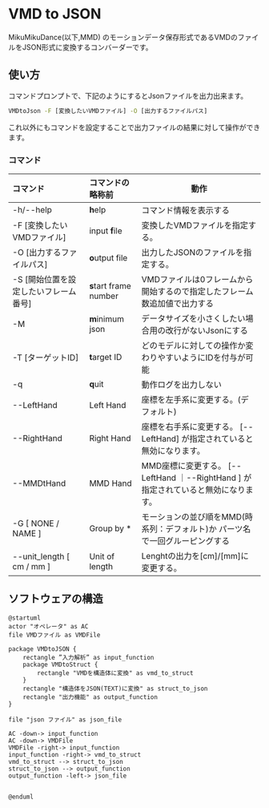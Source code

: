 # VMD to JSON

MikuMikuDance(以下,MMD) のモーションデータ保存形式であるVMDのファイルをJSON形式に変換するコンバーダーです。


## 使い方

コマンドプロンプトで、下記のようにするとJsonファイルを出力出来ます。

``` cmd
VMDtoJson -F [変換したいVMDファイル] -O [出力するファイルパス]
```

これ以外にもコマンドを設定することで出力ファイルの結果に対して操作ができます。


### コマンド


| コマンド                              | コマンドの略称前       | 動作                                                                                |
| :------------------------------------ | :--------------------- | ----------------------------------------------------------------------------------- |
| -h/--help                             | **h**elp               | コマンド情報を表示する                                                              |
| -F [変換したいVMDファイル]            | input **f**ile         | 変換したVMDファイルを指定する。                                                     |
| -O [出力するファイルパス]             | **o**utput file        | 出力したJSONのファイルを指定する。                                                  |
| -S [開始位置を設定したいフレーム番号] | **s**tart frame number | VMDファイルは0フレームから開始するので指定したフレーム数追加値で出力する            |
| -M                                    | **m**inimum json       | データサイズを小さくしたい場合用の改行がないJsonにする                              |
| -T [ターゲットID]                     | **t**arget ID          | どのモデルに対しての操作か変わりやすいようにIDを付与が可能                          |
| -q                                    | **q**uit               | 動作ログを出力しない                                                                |
| --LeftHand                            | Left Hand              | 座標を左手系に変更する。(デフォルト)                                                |
| --RightHand                           | Right Hand             | 座標を右手系に変更する。 [--LeftHand] が指定されていると無効になります。            |
| --MMDtHand                            | MMD Hand               | MMD座標に変更する。 [--LeftHand ｜--RightHand  ] が指定されていると無効になります。 |
| -G [ NONE / NAME ]                    | Group by *             | モーションの並び順をMMD(時系列：デフォルト)か パーツ名で一回グルーピングする        |
| --unit_length [ cm / mm ]             | Unit of length         | Lenghtの出力を[cm]/[mm]に変更する。                                                 |


## ソフトウェアの構造

```puml
@startuml
actor "オペレータ" as AC
file VMDファイル as VMDFile

package VMDtoJSON {
    rectangle ”入力解析” as input_function
    package VMDtoStruct {
        rectangle "VMDを構造体に変換" as vmd_to_struct
    }
    rectangle "構造体をJSON(TEXT)に変換" as struct_to_json
    rectangle "出力機能" as output_function
}

file "json ファイル" as json_file

AC -down-> input_function
AC -down-> VMDFile
VMDFile -right-> input_function
input_function -right-> vmd_to_struct
vmd_to_struct --> struct_to_json
struct_to_json --> output_function
output_function -left-> json_file


@enduml
```

